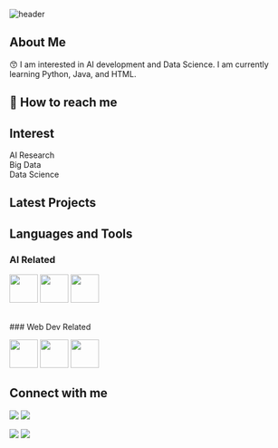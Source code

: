 
![header](https://capsule-render.vercel.app/api?type=waving&color=gradient&height=400&section=header&text=Seungbeom(하승범)&desc=AI%20Newbie&fontSize=70&animation=fadeIn)

## About Me

:kissing_smiling_eyes: I am interested in AI development and Data Science. I am currently 
learning Python, Java, and HTML.<br/>


## :postbox: How to reach me

## Interest

AI Research<br/>
Big Data<br/>
Data Science<br/>

## Latest Projects

## Languages and Tools
### AI Related
<p>
<img src="https://cdn.jsdelivr.net/gh/devicons/devicon/icons/python/python-original.svg" width="50" height="50"/>
<img src="https://cdn.jsdelivr.net/gh/devicons/devicon/icons/java/java-plain.svg" width="50" height="50"/>
<img src="https://cdn.jsdelivr.net/gh/devicons/devicon/icons/pytorch/pytorch-original.svg" width="50" height="50"/>
</p>
<br/>
### Web Dev Related
<p>
<img src="https://cdn.jsdelivr.net/gh/devicons/devicon/icons/html5/html5-plain.svg" width="50" height="50"/>
<img src="https://cdn.jsdelivr.net/gh/devicons/devicon/icons/css3/css3-plain.svg" width="50" height="50"/>
<img src="https://cdn.jsdelivr.net/gh/devicons/devicon/icons/javascript/javascript-plain.svg" width="50" height="50"/>
</p>

## Connect with me
<p>
<a href="www.gmail.com"><img src="https://img.shields.io/badge/Gmail-D14836?style=for-the-badge&logo=gmail&logoColor=white"/></a>
<img src="https://img.shields.io/badge/LinkedIn-0077B5?style=for-the-badge&logo=linkedin&logoColor=white"/>
</p>

<!-- status bar -->
  <img src="https://github-readme-stats.vercel.app/api?username=tmdqja75&layout=compact&show_icons=true&theme=vue&hide_border=true" />
  <img src="https://github-readme-stats.vercel.app/api/top-langs/?username=tmdqja75&layout=compact&theme=vue&hide_border=true&exclude_repo=ProjectTeamG04,panda_simulator,panda_robot" />
